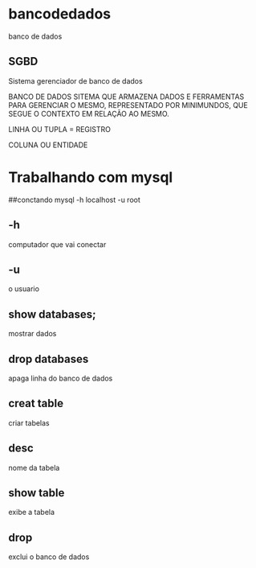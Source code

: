 # bancodedados
 banco de dados
## SGBD
Sistema gerenciador de banco de dados 

BANCO DE DADOS
SITEMA QUE ARMAZENA DADOS E FERRAMENTAS PARA GERENCIAR O MESMO, REPRESENTADO POR MINIMUNDOS, QUE SEGUE O CONTEXTO EM RELAÇÃO AO MESMO.

LINHA OU TUPLA = REGISTRO

COLUNA OU ENTIDADE

# Trabalhando com mysql
##conctando
mysql -h localhost -u root

## -h ##
computador que vai conectar

## -u ##
o usuario

## show databases; ##
mostrar dados 

## drop databases ## 
apaga linha do banco de dados

## creat table ##
criar tabelas 

## desc ##
nome da tabela

## show table ## 
exibe a tabela

## drop ##
exclui o banco de dados 


